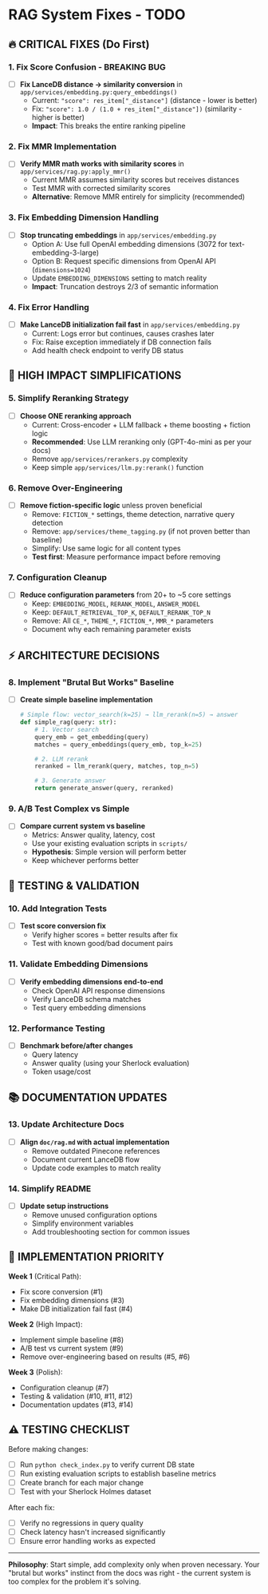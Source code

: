 # RAG System Fixes - TODO

## 🔥 CRITICAL FIXES (Do First)

### 1. Fix Score Confusion - BREAKING BUG
- [ ] **Fix LanceDB distance → similarity conversion** in `app/services/embedding.py:query_embeddings()`
  - Current: `"score": res_item["_distance"]` (distance - lower is better)
  - Fix: `"score": 1.0 / (1.0 + res_item["_distance"])` (similarity - higher is better)
  - **Impact**: This breaks the entire ranking pipeline

### 2. Fix MMR Implementation
- [ ] **Verify MMR math works with similarity scores** in `app/services/rag.py:apply_mmr()`
  - Current MMR assumes similarity scores but receives distances
  - Test MMR with corrected similarity scores
  - **Alternative**: Remove MMR entirely for simplicity (recommended)

### 3. Fix Embedding Dimension Handling
- [ ] **Stop truncating embeddings** in `app/services/embedding.py`
  - Option A: Use full OpenAI embedding dimensions (3072 for text-embedding-3-large)
  - Option B: Request specific dimensions from OpenAI API (`dimensions=1024`)
  - Update `EMBEDDING_DIMENSIONS` setting to match reality
  - **Impact**: Truncation destroys 2/3 of semantic information

### 4. Fix Error Handling
- [ ] **Make LanceDB initialization fail fast** in `app/services/embedding.py`
  - Current: Logs error but continues, causes crashes later
  - Fix: Raise exception immediately if DB connection fails
  - Add health check endpoint to verify DB status

## 🎯 HIGH IMPACT SIMPLIFICATIONS

### 5. Simplify Reranking Strategy
- [ ] **Choose ONE reranking approach**
  - Current: Cross-encoder + LLM fallback + theme boosting + fiction logic
  - **Recommended**: Use LLM reranking only (GPT-4o-mini as per your docs)
  - Remove `app/services/rerankers.py` complexity
  - Keep simple `app/services/llm.py:rerank()` function

### 6. Remove Over-Engineering
- [ ] **Remove fiction-specific logic** unless proven beneficial
  - Remove: `FICTION_*` settings, theme detection, narrative query detection
  - Remove: `app/services/theme_tagging.py` (if not proven better than baseline)
  - Simplify: Use same logic for all content types
  - **Test first**: Measure performance impact before removing

### 7. Configuration Cleanup
- [ ] **Reduce configuration parameters** from 20+ to ~5 core settings
  - Keep: `EMBEDDING_MODEL`, `RERANK_MODEL`, `ANSWER_MODEL`
  - Keep: `DEFAULT_RETRIEVAL_TOP_K`, `DEFAULT_RERANK_TOP_N`
  - Remove: All `CE_*`, `THEME_*`, `FICTION_*`, `MMR_*` parameters
  - Document why each remaining parameter exists

## ⚡ ARCHITECTURE DECISIONS

### 8. Implement "Brutal But Works" Baseline
- [ ] **Create simple baseline implementation**
  ```python
  # Simple flow: vector_search(k=25) → llm_rerank(n=5) → answer
  def simple_rag(query: str):
      # 1. Vector search
      query_emb = get_embedding(query)
      matches = query_embeddings(query_emb, top_k=25)

      # 2. LLM rerank
      reranked = llm_rerank(query, matches, top_n=5)

      # 3. Generate answer
      return generate_answer(query, reranked)
  ```

### 9. A/B Test Complex vs Simple
- [ ] **Compare current system vs baseline**
  - Metrics: Answer quality, latency, cost
  - Use your existing evaluation scripts in `scripts/`
  - **Hypothesis**: Simple version will perform better
  - Keep whichever performs better

## 🧪 TESTING & VALIDATION

### 10. Add Integration Tests
- [ ] **Test score conversion fix**
  - Verify higher scores = better results after fix
  - Test with known good/bad document pairs

### 11. Validate Embedding Dimensions
- [ ] **Verify embedding dimensions end-to-end**
  - Check OpenAI API response dimensions
  - Verify LanceDB schema matches
  - Test query embedding dimensions

### 12. Performance Testing
- [ ] **Benchmark before/after changes**
  - Query latency
  - Answer quality (using your Sherlock evaluation)
  - Token usage/cost

## 📚 DOCUMENTATION UPDATES

### 13. Update Architecture Docs
- [ ] **Align `doc/rag.md` with actual implementation**
  - Remove outdated Pinecone references
  - Document current LanceDB flow
  - Update code examples to match reality

### 14. Simplify README
- [ ] **Update setup instructions**
  - Remove unused configuration options
  - Simplify environment variables
  - Add troubleshooting section for common issues

## 🚀 IMPLEMENTATION PRIORITY

**Week 1** (Critical Path):
- Fix score conversion (#1)
- Fix embedding dimensions (#3)
- Make DB initialization fail fast (#4)

**Week 2** (High Impact):
- Implement simple baseline (#8)
- A/B test vs current system (#9)
- Remove over-engineering based on results (#5, #6)

**Week 3** (Polish):
- Configuration cleanup (#7)
- Testing & validation (#10, #11, #12)
- Documentation updates (#13, #14)

## ⚠️ TESTING CHECKLIST

Before making changes:
- [ ] Run `python check_index.py` to verify current DB state
- [ ] Run existing evaluation scripts to establish baseline metrics
- [ ] Create branch for each major change
- [ ] Test with your Sherlock Holmes dataset

After each fix:
- [ ] Verify no regressions in query quality
- [ ] Check latency hasn't increased significantly
- [ ] Ensure error handling works as expected

---

**Philosophy**: Start simple, add complexity only when proven necessary. Your "brutal but works" instinct from the docs was right - the current system is too complex for the problem it's solving.